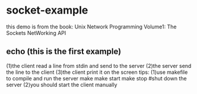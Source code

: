 # socket-example

this demo is from the book: Unix Network Programming Volume1: The Sockets NetWorking API

## echo (this is the first example)
(1)the client read a line from stdin and send to the server
(2)the server send the line to the client
(3)the client print it on the screen
tips: 
(1)use makefile to compile and run the server
make 
make start
make stop   #shut down the server
(2)you should start the client manually